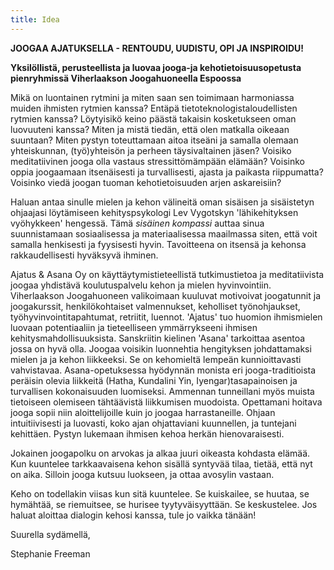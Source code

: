 ```yaml
---
title: Idea
---
```

__JOOGAA AJATUKSELLA - RENTOUDU, UUDISTU, OPI JA INSPIROIDU!__

**Yksilöllistä, perusteellista ja luovaa jooga-ja kehotietoisuusopetusta pienryhmissä Viherlaakson Joogahuoneella Espoossa**

Mikä on luontainen rytmini ja miten saan sen toimimaan harmoniassa muiden ihmisten rytmien kanssa? Entäpä tietoteknologistaloudellisten rytmien kanssa?  Löytyisikö keino päästä takaisin kosketukseen oman luovuuteni kanssa? Miten ja mistä tiedän, että olen matkalla oikeaan suuntaan? Miten pystyn toteuttamaan aitoa itseäni ja samalla olemaan yhteiskunnan, (työ)yhteisön ja perheen täysivaltainen jäsen? Voisiko meditatiivinen jooga olla vastaus stressittömämpään elämään?  Voisinko oppia joogaamaan itsenäisesti ja turvallisesti, ajasta ja paikasta riippumatta? Voisinko viedä joogan tuoman kehotietoisuuden arjen askareisiin?

Haluan antaa sinulle mielen ja kehon välineitä oman sisäisen ja sisäistetyn ohjaajasi löytämiseen kehityspsykologi Lev Vygotskyn 'lähikehityksen vyöhykkeen' hengessä. Tämä *sisäinen kompassi* auttaa sinua suunnistamaan sosiaalisessa ja materiaalisessa maailmassa siten, että voit samalla henkisesti ja fyysisesti hyvin. Tavoitteena on itsensä ja kehonsa rakkaudellisesti hyväksyvä ihminen.

Ajatus & Asana Oy on käyttäytymistieteellistä tutkimustietoa ja meditatiivista joogaa yhdistävä koulutuspalvelu kehon ja mielen hyvinvointiin. Viherlaakson Joogahuoneen valikoimaan kuuluvat motivoivat joogatunnit ja joogakurssit, henkilökohtaiset valmennukset, keholliset työnohjaukset, työhyvinvointitapahtumat, retriitit, luennot. 'Ajatus' tuo huomion ihmismielen luovaan potentiaaliin ja tieteelliseen ymmärrykseeni ihmisen kehitysmahdollisuuksista. Sanskriitin kielinen 'Asana' tarkoittaa asentoa jossa on hyvä olla. Joogaa voisikin luonnehtia hengityksen johdattamaksi mielen ja ja kehon liikkeeksi. Se on kehomieltä lempeän kunnioittavasti vahvistavaa. Asana-opetuksessa hyödynnän monista eri jooga-traditioista peräisin olevia liikkeitä (Hatha, Kundalini Yin, Iyengar)tasapainoisen ja turvallisen kokonaisuuden luomiseksi. Ammennan tunneillani myös muista tietoiseen olemiseen tähtäävistä liikkumisen muodoista. Opettamani hoitava jooga sopii niin aloittelijoille kuin jo joogaa harrastaneille. Ohjaan intuitiivisesti ja luovasti, koko ajan ohjattaviani kuunnellen, ja tuntejani kehittäen. Pystyn lukemaan ihmisen kehoa herkän hienovaraisesti.

Jokainen joogapolku on arvokas ja alkaa juuri oikeasta kohdasta elämää. Kun kuuntelee tarkkaavaisena kehon sisällä syntyvää tilaa, tietää, että nyt on aika. Silloin jooga kutsuu luokseen, ja ottaa avosylin vastaan. 

Keho on todellakin viisas kun sitä kuuntelee. Se kuiskailee, se huutaa, se hymähtää, se riemuitsee, se hurisee tyytyväisyyttään. Se keskustelee. Jos haluat aloittaa dialogin kehosi kanssa, tule jo vaikka tänään!

Suurella sydämellä,

Stephanie Freeman


